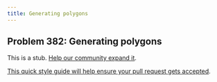 ```yaml
---
title: Generating polygons
---
```

## Problem 382: Generating polygons

This is a stub. <a href='https://github.com/freecodecamp/guides/tree/master/src/pages/certifications/coding-interview-prep/project-euler/problem-382-generating-polygons/index.md' target='_blank' rel='nofollow'>Help our community expand it</a>.

<a href='https://github.com/freecodecamp/guides/blob/master/README.md' target='_blank' rel='nofollow'>This quick style guide will help ensure your pull request gets accepted</a>.

<!-- The article goes here, in GitHub-flavored Markdown. Feel free to add YouTube videos, images, and CodePen/JSBin embeds  -->
